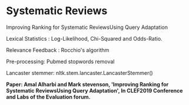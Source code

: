 # Systematic Reviews
Improving Ranking for Systematic ReviewsUsing Query Adaptation

Lexical Statistics :  Log-Likelihood,  Chi-Squared and Odds-Ratio.

Relevance Feedback : Rocchio's algorithm

Pre-processing:
Pubmed stopwords removal 

Lancaster stemmer: nltk.stem.lancaster.LancasterStemmer()

**Paper: Amal Alharbi and Mark stevenson, 'Improving Ranking for Systematic ReviewsUsing Query Adaptation', In CLEF2019 Conference and Labs of the Evaluation forum.**
